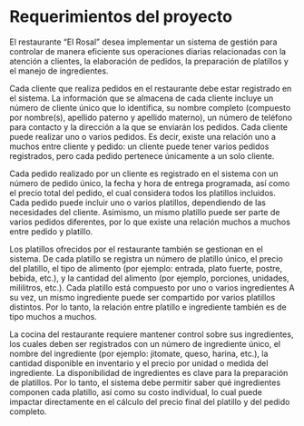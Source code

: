 # Requerimientos del proyecto 
El restaurante “El Rosal” desea implementar un sistema de gestión para controlar de manera eficiente sus operaciones diarias relacionadas con la atención a clientes, la elaboración de pedidos, la preparación de platillos y el manejo de ingredientes.

Cada cliente que realiza pedidos en el restaurante debe estar registrado en el sistema. La información que se almacena de cada cliente incluye un número de cliente único que lo identifica, su nombre completo (compuesto por nombre(s), apellido paterno y apellido materno), un número de teléfono para contacto y la dirección a la que se enviarán los pedidos. Cada cliente puede realizar uno o varios pedidos. Es decir, existe una relación uno a muchos entre cliente y pedido: un cliente puede tener varios pedidos registrados, pero cada pedido pertenece únicamente a un solo cliente.

Cada pedido realizado por un cliente es registrado en el sistema con un número de pedido único, la fecha y hora de entrega programada, así como el precio total del pedido, el cual considera todos los platillos incluidos. Cada pedido puede incluir uno o varios platillos, dependiendo de las necesidades del cliente. Asimismo, un mismo platillo puede ser parte de varios pedidos diferentes, por lo que existe una relación muchos a muchos entre pedido y platillo.

Los platillos ofrecidos por el restaurante también se gestionan en el sistema. De cada platillo se registra un número de platillo único, el precio del platillo, el tipo de alimento (por ejemplo: entrada, plato fuerte, postre, bebida, etc.), y la cantidad del alimento (por ejemplo, porciones, unidades, mililitros, etc.). Cada platillo está compuesto por uno o varios ingredientes A su vez, un mismo ingrediente puede ser compartido por varios platillos distintos. Por lo tanto, la relación entre platillo e ingrediente también es de tipo muchos a muchos.

La cocina del restaurante requiere mantener control sobre sus ingredientes, los cuales deben ser registrados con un número de ingrediente único, el nombre del ingrediente (por ejemplo: jitomate, queso, harina, etc.), la cantidad disponible en inventario y el precio por unidad o medida del ingrediente. La disponibilidad de ingredientes es clave para la preparación de platillos. Por lo tanto, el sistema debe permitir saber qué ingredientes componen cada platillo, así como su costo individual, lo cual puede impactar directamente en el cálculo del precio final del platillo y del pedido completo.